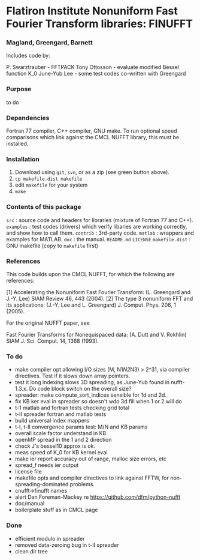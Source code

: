 # Flatiron Institute Nonuniform Fast Fourier Transform libraries: FINUFFT

### Magland, Greengard, Barnett

Includes code by:

P. Swarztrauber - FFTPACK
Tony Ottosson - evaluate modified Bessel function K_0
June-Yub Lee - some test codes co-written with Greengard

### Purpose

to do

### Dependencies

Fortran 77 compiler, C++ compiler, GNU make.
To run optional speed comparisons which link against the CMCL NUFFT library, this must be installed.

### Installation

1. Download using `git`, `svn`, or as a zip (see green button above).
1. `cp makefile.dist makefile`
1. edit `makefile` for your system
1. `make`


### Contents of this package

  `src` : source code and headers for libraries (mixture of Fortran 77 and C++).
  `examples` : test codes (drivers) which verify libaries are working correctly, and show how to call them.
  `contrib` : 3rd-party code.
  `matlab` : wrappers and examples for MATLAB.
  `doc` : the manual.
  `README.md`
  `LICENSE`
  `makefile.dist` : GNU makefile (copy to `makefile` first)
  

### References

This code builds upon the CMCL NUFFT, for which the following are references:

[1] Accelerating the Nonuniform Fast Fourier Transform: (L. Greengard and J.-Y. Lee) SIAM Review 46, 443 (2004).
[2] The type 3 nonuniform FFT and its applications: (J.-Y. Lee and L. Greengard) J. Comput. Phys. 206, 1 (2005).

For the original NUFFT paper, see

Fast Fourier Transforms for Nonequispaced data: (A. Dutt and V. Rokhlin) SIAM J. Sci. Comput. 14, 1368 (1993). 

### To do

* make compiler opt allowing I/O sizes (M, N1*N2*N3) > 2^31, via compiler directives. Test if it slows down array pointers.
* test it long indexing slows 3D spreading, as June-Yub found in nufft-1.3.x. Do code block switch on the overall size?
* spreader: make compute_sort_indices sensible for 1d and 2d.
* fix KB ker eval in spreader so doesn't wdo 3d fill when 1 or 2 will do
* t-1 matlab and fortran tests checking grid total
* t-II spreader fortran and matlab tests
* build universal index mappers
* t-I, t-II convergence params test: M/N and KB params
* overall scale factor understand in KB
* openMP spread in the 1 and 2 direction
* check J's bessel10 approx is ok.
* meas speed of K_0 for KB kernel eval
* make ier report accuracy out of range, malloc size errors, etc
* spread_f needs ier output
* license file
* makefile opts and compiler directives to link against FFTW, for non-spreading-dominated problems.
* cnufft->finufft names
* alert Dan Foreman-Mackey re https://github.com/dfm/python-nufft
* doc/manual
* boilerplate stuff as in CMCL page

### Done

* efficient modulo in spreader
* removed data-zeroing bug in t-II spreader
* clean dir tree
